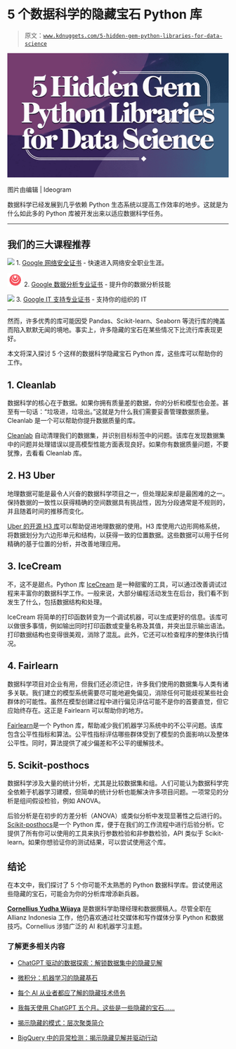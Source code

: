 # 5 个数据科学的隐藏宝石 Python 库

> 原文：[`www.kdnuggets.com/5-hidden-gem-python-libraries-for-data-science`](https://www.kdnuggets.com/5-hidden-gem-python-libraries-for-data-science)

![5 个 Python 库中的隐藏宝石](img/d53a1f8bca459f020d02ed0439b1ed02.png)

图片由编辑 | Ideogram

数据科学已经发展到几乎依赖 Python 生态系统以提高工作效率的地步。这就是为什么如此多的 Python 库被开发出来以适应数据科学任务。

* * *

## 我们的三大课程推荐

![](img/0244c01ba9267c002ef39d4907e0b8fb.png) 1\. [Google 网络安全证书](https://www.kdnuggets.com/google-cybersecurity) - 快速进入网络安全职业生涯。

![](img/e225c49c3c91745821c8c0368bf04711.png) 2\. [Google 数据分析专业证书](https://www.kdnuggets.com/google-data-analytics) - 提升你的数据分析技能

![](img/0244c01ba9267c002ef39d4907e0b8fb.png) 3\. [Google IT 支持专业证书](https://www.kdnuggets.com/google-itsupport) - 支持你的组织的 IT

* * *

然而，许多优秀的库可能因受 Pandas、Scikit-learn、Seaborn 等流行库的掩盖而陷入默默无闻的境地。事实上，许多隐藏的宝石在某些情况下比流行库表现更好。

本文将深入探讨 5 个这样的数据科学隐藏宝石 Python 库，这些库可以帮助你的工作。

## 1\. Cleanlab

数据科学的核心在于数据。如果你拥有质量差的数据，你的分析和模型也会差。甚至有一句话：“垃圾进，垃圾出。”这就是为什么我们需要妥善管理数据质量。Cleanlab 是一个可以帮助你提升数据质量的库。

[Cleanlab](https://github.com/cleanlab/cleanlab) 自动清理我们的数据集，并识别目标标签中的问题。该库在发现数据集中的问题并处理错误以提高模型性能方面表现良好。如果你有数据质量问题，不要犹豫，去看看 Cleanlab 库。

## 2\. H3 Uber

地理数据可能是最令人兴奋的数据科学项目之一，但处理起来却是最困难的之一。保持数据的一致性以获得精确的空间数据具有挑战性，因为分段通常是不规则的，并且随着时间的推移而变化。

[Uber 的开源 H3 库](https://github.com/uber/h3)可以帮助促进地理数据的使用。H3 库使用六边形网格系统，将数据划分为六边形单元和结构，以获得一致的位置数据。这些数据可以用于任何精确的基于位置的分析，并改善地理应用。

## 3\. IceCream

不，这不是甜点。Python 库 [IceCream](https://github.com/gruns/icecream) 是一种甜蜜的工具，可以通过改善调试过程来丰富你的数据科学工作。一般来说，大部分编程活动发生在后台，我们看不到发生了什么，包括数据结构和处理。

IceCream 将简单的打印函数转变为一个调试机器，可以生成更好的信息。该库可以做很多事情，例如输出同时打印函数或变量名称及其值，并突出显示输出语法。打印数据结构也变得很美观，消除了混乱。此外，它还可以检查程序的整体执行情况。

## 4\. Fairlearn

数据科学项目对企业有用，但我们还必须记住，许多我们使用的数据集与人类有诸多关联。我们建立的模型系统需要尽可能地避免偏见，消除任何可能歧视某些社会群体的可能性。虽然在模型创建过程中进行偏见评估可能不是你的首要直觉，但它应始终存在。这正是 Fairlearn 可以帮助你的地方。

[Fairlearn](https://github.com/fairlearn/fairlearn)是一个 Python 库，帮助减少我们机器学习系统中的不公平问题。该库包含公平性指标和算法。公平性指标评估哪些群体受到了模型的负面影响以及整体公平性。同时，算法提供了减少偏差和不公平的缓解技术。

## 5\. Scikit-posthocs

数据科学涉及大量的统计分析，尤其是比较数据集和组。人们可能认为数据科学完全依赖于机器学习建模，但简单的统计分析也能解决许多项目问题。一项常见的分析是组间假设检验，例如 ANOVA。

后验分析是在初步的方差分析（ANOVA）或类似分析中发现显著性之后进行的。[Scikit-posthocs](https://github.com/maximtrp/scikit-posthocs)是一个 Python 库，便于在我们的工作流程中进行后验分析。它提供了所有你可以使用的工具来执行参数检验和非参数检验，API 类似于 Scikit-learn。如果你想验证你的测试结果，可以尝试使用这个库。

## 结论

在本文中，我们探讨了 5 个你可能不太熟悉的 Python 数据科学库。尝试使用这些隐藏的宝石，可能会为你的分析库增添新兵器。

**[Cornellius Yudha Wijaya](https://www.linkedin.com/in/cornellius-yudha-wijaya/)** 是数据科学助理经理和数据撰稿人。尽管全职在 Allianz Indonesia 工作，他仍喜欢通过社交媒体和写作媒体分享 Python 和数据技巧。Cornellius 涉猎广泛的 AI 和机器学习主题。

### 了解更多相关内容

+   [ChatGPT 驱动的数据探索：解锁数据集中的隐藏见解](https://www.kdnuggets.com/2023/07/chatgptpowered-data-exploration-unlock-hidden-insights-dataset.html)

+   [微积分：机器学习的隐藏基石](https://www.kdnuggets.com/2022/02/mlm-hidden-building-block-machine-learning.html)

+   [每个 AI 从业者都应了解的隐藏技术债务](https://www.kdnuggets.com/2022/07/hidden-technical-debts-every-ai-practitioner-aware.html)

+   [我每天使用 ChatGPT 五个月。这些是一些隐藏的宝石……](https://www.kdnuggets.com/2023/07/used-chatgpt-every-day-5-months-hidden-gems-change-life.html)

+   [揭示隐藏的模式：层次聚类简介](https://www.kdnuggets.com/unveiling-hidden-patterns-an-introduction-to-hierarchical-clustering)

+   [BigQuery 中的异常检测：揭示隐藏见解并驱动行动](https://www.kdnuggets.com/anomaly-detection-in-bigquery-uncover-hidden-insights-and-drive-action)
